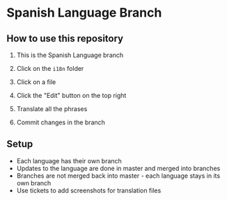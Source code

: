 # Spanish Language Branch

## How to use this repository

1. This is the Spanish Language branch

2. Click on the `i18n` folder

3. Click on a file

4. Click the "Edit" button on the top right

3. Translate all the phrases

4. Commit changes in the branch

## Setup

 * Each language has their own branch
 * Updates to the language are done in master and merged into branches
 * Branches are not merged back into master - each language stays in its own branch
 * Use tickets to add screenshots for translation files


